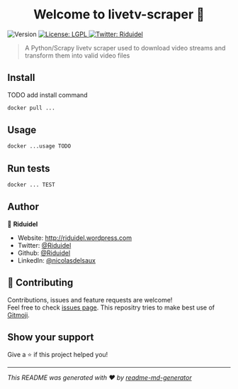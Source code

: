 <h1 align="center">Welcome to livetv-scraper 👋</h1>
<p>
  <img alt="Version" src="https://img.shields.io/badge/version-0.0.1-blue.svg?cacheSeconds=2592000" />
  <a href="#" target="_blank">
    <img alt="License: LGPL" src="https://img.shields.io/badge/License-LGPL-yellow.svg" />
  </a>
  <a href="https://twitter.com/Riduidel" target="_blank">
    <img alt="Twitter: Riduidel" src="https://img.shields.io/twitter/follow/Riduidel.svg?style=social" />
  </a>
</p>

> A Python/Scrapy livetv scraper used to download video streams and transform them into valid video files

## Install

TODO add install command
```sh
docker pull ...
```

## Usage

```sh
docker ...usage TODO
```

## Run tests

```sh
docker ... TEST
```

## Author

👤 **Riduidel**

* Website: http://riduidel.wordpress.com
* Twitter: [@Riduidel](https://twitter.com/Riduidel)
* Github: [@Riduidel](https://github.com/Riduidel)
* LinkedIn: [@nicolasdelsaux](https://linkedin.com/in/nicolasdelsaux)

## 🤝 Contributing

Contributions, issues and feature requests are welcome!<br />Feel free to check [issues page](https://github.com/Riduidel/livetv-scraper/issues). 
This repositry tries to make best use of [Gitmoji](https://gitmoji.carloscuesta.me/).

## Show your support

Give a ⭐️ if this project helped you!

***
_This README was generated with ❤️ by [readme-md-generator](https://github.com/kefranabg/readme-md-generator)_